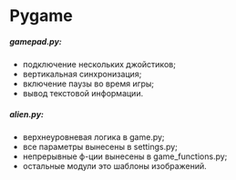 # Pygame

##### gamepad.py:
- подключение нескольких джойстиков;
- вертикальная синхронизация;
- включение паузы во время игры;
- вывод текстовой информации.

##### alien.py:
- верхнеуровневая логика в game.py;
- все параметры вынесены в settings.py;
- непрерывные ф-ции вынесены в game_functions.py;
- остальные модули это шаблоны изображений.